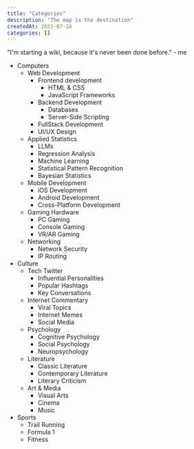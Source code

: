 ```yaml
---
title: "Categories"
description: "The map is the destination"
createdAt: 2023-07-18
categories: []
---
```


"I'm starting a wiki, because it's never been done before." - me

- Computers
  - Web Development
    - Frontend development
      - HTML & CSS
      - JavaScript Frameworks
    - Backend Development
      - Databases
      - Server-Side Scripting
    - FullStack Development
    - UI/UX Design
  - Applied Statistics
    - LLMs
    - Regression Analysis
    - Machine Learning
    - Statistical Pattern Recognition
    - Bayesian Statistics
  - Mobile Development
    - iOS Development
    - Android Development
    - Cross-Platform Development
  - Gaming Hardware
    - PC Gaming
    - Console Gaming
    - VR/AR Gaming
  - Networking
    - Network Security
    - IP Routing
- Culture
  - Tech Twitter
    - Influential Personalities
    - Popular Hashtags
    - Key Conversations
  - Internet Commentary
    - Viral Topics
    - Internet Memes
    - Social Media
  - Psychology
    - Cognitive Psychology
    - Social Psychology
    - Neuropsychology
  - Literature
    - Classic Literature
    - Contemporary Literature
    - Literary Criticism
  - Art & Media
    - Visual Arts
    - Cinema
    - Music
- Sports
  - Trail Running
  - Formula 1
  - Fitness